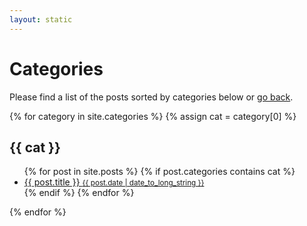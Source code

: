 ```yaml
---
layout: static
---
```


# Categories

Please find a list of the posts sorted by categories below or <a href="{{ site.baseurl }}/index.html">go back</a>.

{% for category in site.categories %}
  {% assign cat = category[0] %}
  <h2 id="{{ cat | slugify }}">{{ cat }}</h2>
  <ul>
   {% for post in site.posts %}
     {% if post.categories contains cat %}
     <li>
     <div>
     <a href="{{ post.url }}">
     {{ post.title }}
     <small class="small-date">{{ post.date | date_to_long_string }}</small>
     </a>
     </div>
     </li>
     {% endif %}
   {% endfor %}
  </ul>
{% endfor %}

